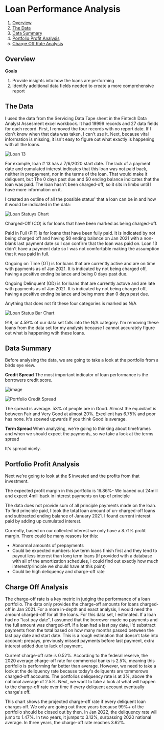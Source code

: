 # Loan Performance Analysis

1. [Overview](#overview)
2. [The Data](#the-data)
3. [Data Summary](#data-summary)
4. [Portfolio Profit Analysis](#portfolio-profit-analysis)
5. [Charge Off Rate Analysis](#charge-off-rate-analysis)


## Overview <a name="overview"></a>
**Goals**
1. Provide insights into how the loans are performing
2. Identify additional data fields needed to create a more comprehensive report


## The Data <a name="the-data"></a>
I used the data from the Servicing Data Tape sheet in the Fintech Data Analyst Assesment excel workbook. It had 19999 records and 27 data fields for each record. First, I removed the four records with no report date. If I don't know when that data was taken, I can't use it. Next, because vital information is missing, it isn't easy to figure out what exactly is happening with all the loans.

![Loan 13](https://user-images.githubusercontent.com/74626307/122025071-086c4080-cd97-11eb-9f44-2253fedfad45.png)

For example, loan # 13 has a 7/6/2020 start date. The lack of a payment date and cumulated interest indicates that this loan was not paid back, neither in prepayment, nor in the terms of the loan. That would make it deliquent, but The 0 days past due and $0 ending balance indicates that the loan was paid. The loan hasn't been charged-off, so it sits in limbo until I have more information on it. 

I created an outline of all the possible status' that a loan can be in and how it would be indicated in the data:
  
![Loan Statuys Chart](https://user-images.githubusercontent.com/74626307/122027146-db209200-cd98-11eb-8eb8-e79faa34ea0b.png)

Charged-Off (CO) is for loans that have been marked as being charged-off.

Paid in Full (PIF) is for loans that have been fully paid. It is indicated by not being charged off and having $0 ending balance on Jan 2021 with a non-blank last payment date so I can confirm that the loan was paid on. Loan 13 didn't have a payment date so I was not comfortable making the assumption that it was paid in full. 

Ongoing on Time (OT) is for loans that are currently active and are on time with payments as of Jan 2021. It is indicated by not being charged off, having a positive ending balance and being 0 days past due. 

Ongoing Delinquent (OD) is for loans that are currently actove and are late with payments as of Jan 2021. It is indicated by not being charged off, having a positive ending balance and being more than 0 days past due.

Anything that does not fit these four categories is marked as N/A.

![Loan Status Bar Chart](https://user-images.githubusercontent.com/74626307/122028358-f4760e00-cd99-11eb-8b8c-db6e64ea4ab6.png)

918, or 4.59% of our data set falls into the N/A category. I'm removing these loans from the data set for my analysis because I cannot accurately figure out what is happening wtih these loans.


## Data Summary <a name="data-summary"></a>
Before analysing the data, we are going to take a look at the portfolio from a birds eye view.
  
**Credit Spread**
The most important indicator of loan performance is the borrowers credit score.

![image](https://user-images.githubusercontent.com/74626307/122029842-3bb0ce80-cd9b-11eb-9394-5c9664588a8f.png)


![Portfolio Credit Spread](https://user-images.githubusercontent.com/74626307/122030052-6b5fd680-cd9b-11eb-8d23-68c8697c5a12.png)

  
The spread is average. 53% of people are in Good. Almost the equivilant is between Fair and Very Good at almost 20%. Excellent has 6.75% and poor has none. It's scewed upwards if you think Good is average.
 
**Term Spread**
When analyzing, we're going to thinking about timeframes and when we should expect the payments, so we take a look at the terms spread
  
<INSERT TERMS CHART>
  
It's spread nicely. <INSERT ANOTHER COMMENT>
  
  
## Portfolio Profit Analysis <a name="portfolio-profit-analysis"></a>
Next we're going to look at the $ invested and the profits from that investment.

<INSERT TABLE WITH EXPECTED COLLECTIONS>

The expected profit margin in this portfolio is 16.86%- We loaned out 24mill and expect 4mill back in interest payments on top of principle
  
<INSERT TABLE WITH CURRENT COLLECTIONS>
 
The data does not provide sum of all principle payments made on the loan. To find principle paid, I took the total loan amount of un-charged-off loans and subtracted ending balance of January 2021. I found current interest paid by adding up cumulated interest.
  
<INSERT TABLE WITH BOTH COLLECTIONS>
<INSERT GRAPH WITH BOTH COLLECTIONS>

Currently, based on our collected interest we only have a 8.71% profit margin. There could be many reasons for this:
  - Abnormal amounts of prepayments
  - Could be expected numbers: low term loans finish first and they tend to payout less interest than long term loans (If provided with a database with all of the amortization schedules, I could find out exactly how much interest/principle we should have at this point)
  - Could be high deliquency and charge-off rate

  
  
## Charge Off Analysis <a name="charge-off-rate-analysis"></a>
The charge-off rate is a key metric in judging the performance of a loan portfolio. The data only provides the charge-off amounts for loans charged-off in Jan 2021. For a more in-depth and exact analysis, I would need the amount charged-off for all the loans. For this data set, I estimated. If a loan had no "last pay date", I assumed that the borrower made no payments and the full amount was charged-off. If a loan had a last pay date, I'd substract payments from the total based on how many months passed between the last pay date and start date. This is a rough estimation that doesn't take into account: prepays, previously missed payments before last payment, extra interest added due to lack of payment. 

<INSERT TABLE WITH CHARGE-OFF RATE AND DELIQUENCY RATE>
 
Current charge-off rate is 0.52%. According to the federal reserve, the 2020 average charge-off rate for commercial banks is 2.5%, meaning this portfolio is performing far better than average. However, we need to take a look at the deliquency rate because today's deliquents are tommorows charged-off accounts. The portfolios deliquency rate is at 3%, above the national average of 2.5%. Next, we want to take a look at what will happen to the charge-off rate over time if every deliquent account eventually charge's off.
  
<INSERT CHARGE OFF RATE GRAPH>
  
This chart shows the projected charge-off rate if every deliquent loan charges off. We only are going out three years because 99%+ of the portfolio should be closed out by then. In Jan 2022, the deliquency rate will jump to 1.47%. In two years, it jumps to 3.13%, surpassing 2020 national average. In three years, the charge-off rate reaches 3.62%. 
